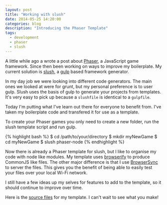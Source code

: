 ```yaml
---
layout: post
title: "Working with slush"
date: 2014-05-25 14:20:00
categories: blog
description: "Introducing the Phaser Template"
tags:
  - development
  - phaser
  - slush
---
```


A little while ago a wrote a post about [Phaser][phaser], a JavaScript game framework. Since then been working on ways to improve my boilerplate. My current solution is [slush][slush], a [gulp][gulp] based framework generator.

In my day job we were looking into different code generators. The main ones we looked at were for grunt, but my personal preference is to user gulp. Slush uses the basis of gulp to generate your projects from templates. It's very easy to pick up because a `slushfile` is identical to a `gulpfile`.

Today I'm putting what I've learn out there for everyone to benefit from. I've taken my boilerplate code and transfered it for use as a template.

To create your Phaser games you only need to create a new folder, run the slush template script and run gulp.

{% highlight bash %}
$ cd /path/to/your/directory
$ mkdir myNewGame
$ cd myNewGame
$ slush phaser-node
{% endhighlight %}

Now there is already a Phaser template for slush, but I like to organise my code with node like modules. My template uses [browserify][browserify] to produce CommonJS like files. The other major difference is that I use [BrowserSync][browsersync] to server the files. This gives you the benefit of being able to easily test your files over your local Wi-Fi network.

I still have a few ideas up my selves for features to add to the template, so it should continue to improve over time.

Here is the [source files][template] for my template. I can't wait to see what you make!

[phaser]:       http://phaser.io/
[slush]:        https://github.com/slushjs/slush
[gulp]:         http://gulpjs.com/
[template]:     https://github.com/Eruant/slush-phaser-node
[browserify]:   http://browserify.org/
[browsersync]:  http://www.browsersync.io/
